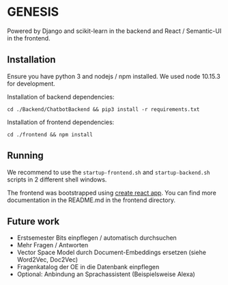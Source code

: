 # GENESIS

Powered by Django and scikit-learn in the backend and React / Semantic-UI in the frontend.

## Installation

Ensure you have python 3 and nodejs / npm installed. We used node 10.15.3 for development.

Installation of backend dependencies:

`cd ./Backend/ChatbotBackend && pip3 install -r requirements.txt`

Installation of frontend dependencies:

`cd ./frontend && npm install`

## Running

We recommend to use the `startup-frontend.sh` and `startup-backend.sh` scripts in 2 different shell windows.

The frontend was bootstrapped using [create react app](https://github.com/facebook/create-react-app). You can find more documentation in the README.md in the frontend directory.

## Future work

- Erstsemester Bits einpflegen / automatisch durchsuchen
- Mehr Fragen / Antworten
- Vector Space Model durch Document-Embeddings ersetzen (siehe Word2Vec, Doc2Vec)
- Fragenkatalog der OE in die Datenbank einpflegen
- Optional: Anbindung an Sprachassistent (Beispielsweise Alexa)
